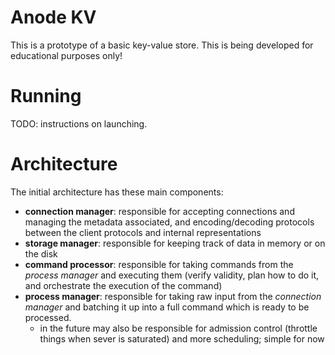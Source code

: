 # Anode KV

This is a prototype of a basic key-value store. This is being developed for educational purposes only!


# Running

TODO: instructions on launching.


# Architecture

The initial architecture has these main components:

- **connection manager**: responsible for accepting connections and managing the metadata associated, and encoding/decoding protocols between the client protocols and internal representations
- **storage manager**: responsible for keeping track of data in memory or on the disk
- **command processor**: responsible for taking commands from the *process manager* and executing them (verify validity, plan how to do it, and orchestrate the execution of the command)
- **process manager**: responsible for taking raw input from the *connection manager* and batching it up into a full command which is ready to be processed.
	- in the future may also be responsible for admission control (throttle things when sever is saturated) and more scheduling; simple for now

